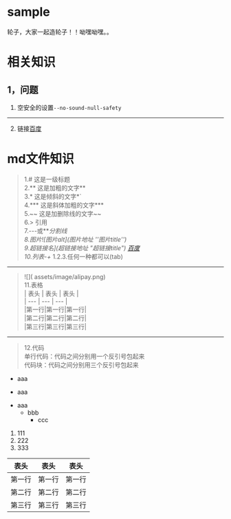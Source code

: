 # sample
轮子，大家一起造轮子！！呦嘿呦嘿。。
# 相关知识
##  1，问题
1. 空安全的设置`--no-sound-null-safety`
---
2. 链接[百度]()
 
# md文件知识
>1.# 这是一级标题<br>
2.** 这是加粗的文字**<br>
3.* 这是倾斜的文字*`<br>
4.*** 这是斜体加粗的文字***<br>
5.~~ 这是加删除线的文字~~<br>
6.> 引用<br>
7.---或***分割线<br>
8.图片![图片alt](图片地址 ''图片title'')<br>
9.超链接名](超链接地址 "超链接title")
[百度](http://baidu.com)<br>
10.列表-+* 1.2.3.任何一种都可以(tab)


---
> !\[]( assets/image/alipay.png)<br>
11.表格<br>
| 表头 | 表头 | 表头 |<br>
| --- | --- | --- |<br>
|第一行|第一行|第一行|<br>
|第二行|第二行|第二行|<br>
|第三行|第三行|第三行|<br>
---
>12.代码 <br>
> 单行代码：代码之间分别用一个反引号包起来<br>
> 代码块：代码之间分别用三个反引号包起来
+ aaa
* aaa
- aaa
  - bbb
    - ccc
1. 111
2. 222
3. 333

| 表头 | 表头 | 表头 |
| --- | --- | --- |
|第一行|第一行|第一行|
|第二行|第二行|第二行|
|第三行|第三行|第三行|